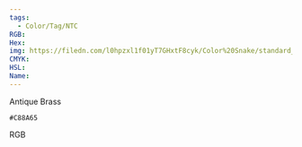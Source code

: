 ```yaml
---
tags:
  - Color/Tag/NTC
RGB:
Hex:
img: https://filedn.com/l0hpzxl1f01yT7GHxtF8cyk/Color%20Snake/standard_csv_to_svg/C88A65.svg
CMYK:
HSL:
Name:
---
```

Antique Brass
```palette
#C88A65
```
RGB
